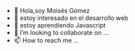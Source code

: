 - 👋 Hola,soy Moisés Gómez 
- 👀 estoy interesado en el desarrollo web
- 🌱 estoy aprendiendo Javascript 
- 💞️ I’m looking to collaborate on ...
- 📫 How to reach me ...

<!---
mfgomez19/mfgomez19 is a ✨ special ✨ repository because its `README.md` (this file) appears on your GitHub profile.
You can click the Preview link to take a look at your changes.
--->
